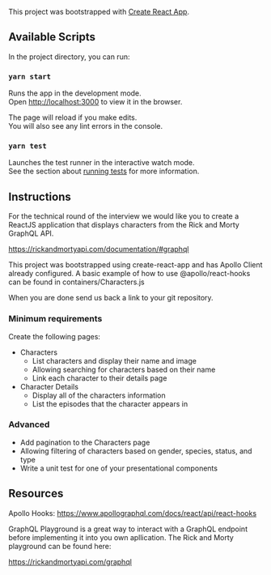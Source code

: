 This project was bootstrapped with [Create React App](https://github.com/facebook/create-react-app).

## Available Scripts

In the project directory, you can run:

### `yarn start`

Runs the app in the development mode.<br />
Open [http://localhost:3000](http://localhost:3000) to view it in the browser.

The page will reload if you make edits.<br />
You will also see any lint errors in the console.

### `yarn test`

Launches the test runner in the interactive watch mode.<br />
See the section about [running tests](https://facebook.github.io/create-react-app/docs/running-tests) for more information.

## Instructions
For the technical round of the interview we would like you to create a ReactJS application that
displays characters from the Rick and Morty GraphQL API.

https://rickandmortyapi.com/documentation/#graphql

This project was bootstrapped using create-react-app and has Apollo Client already configured. A basic
example of how to use @apollo/react-hooks can be found in containers/Characters.js

When you are done send us back a link to your git repository.


### Minimum requirements

Create the following pages:

- Characters
  - List characters and display their name and image
  - Allowing searching for characters based on their name
  - Link each character to their details page
- Character Details
  - Display all of the characters information
  - List the episodes that the character appears in

### Advanced

- Add pagination to the Characters page
- Allowing filtering of characters based on gender, species, status, and type
- Write a unit test for one of your presentational components

## Resources

Apollo Hooks: https://www.apollographql.com/docs/react/api/react-hooks

GraphQL Playground is a great way to interact with a GraphQL endpoint before implementing it
into you own apllication. The Rick and Morty playground can be found here:

https://rickandmortyapi.com/graphql
